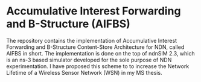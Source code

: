 # Accumulative Interest Forwarding and B-Structure (AIFBS)
The repository contains the implementation of Accumulative Interest Forwarding and B-Structure Content-Store Architecture for NDN, called AIFBS in short. The implementation is done on the top of ndnSIM 2.3, which is an ns-3 based simulator developed for the sole purpose of NDN experimentation. I have proposed this scheme to to increase the Network Lifetime of a Wireless Sensor Network (WSN) in my MS thesis.
